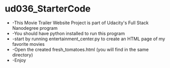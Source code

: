 # ud036_StarterCode
<ul>
<li>-This Movie Trailer Website Project is part of Udacity's Full Stack Nanodegree program</li>
<li>-You should have python installed to run this program</li>
<li>-start by running entertainment_center.py to create an HTML page of my favorite movies</li>
<li>-Open the created fresh_tomatoes.html (you will find in the same directory)</li>
<li>-Enjoy</li>
<ul>
